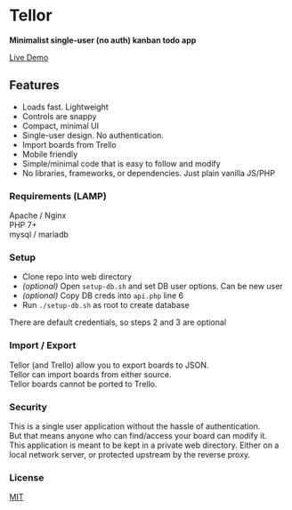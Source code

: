 # Tellor
__Minimalist single-user (no auth) kanban todo app__

[Live Demo](https://voldrixia.com/tellor/?b=18486f63be6bb5f2)

## Features
- Loads fast. Lightweight
- Controls are snappy
- Compact, minimal UI
- Single-user design. No authentication.
- Import boards from Trello
- Mobile friendly
- Simple/minimal code that is easy to follow and modify
- No libraries, frameworks, or dependencies. Just plain vanilla JS/PHP

### Requirements (LAMP)
Apache / Nginx\
PHP 7+\
mysql / mariadb

### Setup
- Clone repo into web directory
- _(optional)_ Open `setup-db.sh` and set DB user options. Can be new user
- _(optional)_ Copy DB creds into `api.php` line 6
- Run `./setup-db.sh` as root to create database

There are default credentials, so steps 2 and 3 are optional

### Import / Export

Tellor (and Trello) allow you to export boards to JSON.\
Tellor can import boards from either source.\
Tellor boards cannot be ported to Trello.

### Security
This is a single user application without the hassle of authentication.\
But that means anyone who can find/access your board can modify it.\
This application is meant to be kept in a private web directory. Either on a local network server, or protected upstream by the reverse proxy.

### License
[MIT](LICENSE)

